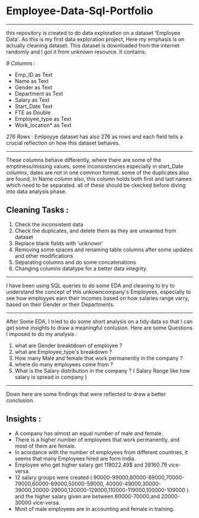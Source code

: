 # Employee-Data-Sql-Portfolio
<hr>

this repository is created to do data exploration on a dataset 'Employee Data'. As this is my first data exploration project, Here my emphasis is on actually cleaning dataset. This dataset is downloaded from the internet randomly and I got it from unknown resource. It contains:

*9 Columns* :
- Emp_ID as Text                           
- Name as Text
- Gender as Text 
- Department as Text
- Salary as Text
- Start_Date Text 
- FTE as Double
- Employee_type as Text
- Work_location* as Text

*276 Rows* : Emlpoyye dataset has also 276 as rows and each field tells a crucial reflection on how this dataset behaves.
<hr>

These columns behave differently, where there are some of the emptiness/missing values, some inconsistencies especially in start_Date columns, dates are not in one common format. some of the duplicates also are found, In Name column also, this column holds both first and last names which need to be separated. all of these should be ckecked before diving into data analysis phase.

## Cleaning Tasks :

1. Check the inconsistent data 
2. Check the duplicates, and delete them as they are unwanted from dataset
3. Replace blank fields with 'unknown'
4. Removing some spaces and renaming table columns after some updates and other modifications
5. Separating columns and do some concatenations 
6. Changing columns datatype for a better data integrity.
<hr>

I have been using SQL queries to do some EDA and cleaning to try to understand the concept of this unkowncompany's Employees, especially to see how employyes earn their incomes based on how salaries range varry, based on their Gender or their Departments.
<hr>

After Some EDA, I tried to do some short analysis on a tidy data so that I can get some insights to draw a meaningful conlusion.
Here are some Questions I imposed to do my analysis :

1. what are Gender breaktdown of employee ?
2. what are Employee_type's breakdown ?
3. How many Male and female that work permanently in the company ?
4. where do many employees come from ?  
5. What is the Salary distribution in the company ? ( Salary Range like how salary is spread in company )
<hr>

Down here are some findings that were reflected to draw a better conclusion.

## Insights :

* A company has almost an equal number of male and female.
* There is a higher number of employees that work permanently, and most of them are female.
* In acordance with the number of employees from different countries, it seems that many Employees hired are form India.
* Employee who get higher salary get 119022.49$ and 28160.79 vice-versa.
* 12 salary groups were created ( 90000-99000,80000-89000,70000-79000,60000-69000,50000-59000,
                                  40000-49000,30000-39000,20000-29000,120000-129000,110000-119000,100000-109000 ).
and the higher salary given are between 60000-70000,and 20000-30000 vice-versa.
* Most of male employees are in accounting and female in training.


